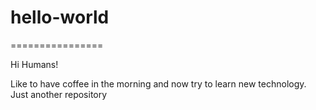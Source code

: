 # hello-world
================

Hi Humans!

Like to have coffee in the morning and now try to learn new technology.
Just another repository
